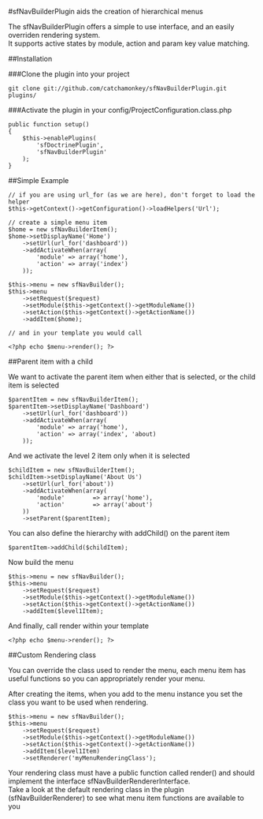 #sfNavBuilderPlugin aids the creation of hierarchical menus

The sfNavBuilderPlugin offers a simple to use interface, and an easily overriden rendering system.  
It supports active states by module, action and param key value matching.

##Installation

###Clone the plugin into your project

    git clone git://github.com/catchamonkey/sfNavBuilderPlugin.git plugins/

###Activate the plugin in your config/ProjectConfiguration.class.php

    public function setup()
    {
        $this->enablePlugins(
            'sfDoctrinePlugin',
            'sfNavBuilderPlugin'
        );
    }

##Simple Example

    // if you are using url_for (as we are here), don't forget to load the helper
    $this->getContext()->getConfiguration()->loadHelpers('Url');

    // create a simple menu item
    $home = new sfNavBuilderItem();
    $home->setDisplayName('Home')
        ->setUrl(url_for('dashboard'))
        ->addActivateWhen(array(
            'module' => array('home'),
            'action' => array('index')
        ));

    $this->menu = new sfNavBuilder();
    $this->menu
        ->setRequest($request)
        ->setModule($this->getContext()->getModuleName())
        ->setAction($this->getContext()->getActionName())
        ->addItem($home);
    
    // and in your template you would call
    
    <?php echo $menu->render(); ?>

##Parent item with a child

We want to activate the parent item when either that is selected, or the child
item is selected

    $parentItem = new sfNavBuilderItem();
    $parentItem->setDisplayName('Dashboard')
        ->setUrl(url_for('dashboard'))
        ->addActivateWhen(array(
            'module' => array('home'),
            'action' => array('index', 'about)
        ));

And we activate the level 2 item only when it is selected

    $childItem = new sfNavBuilderItem();
    $childItem->setDisplayName('About Us')
        ->setUrl(url_for('about'))
        ->addActivateWhen(array(
            'module'        => array('home'),
            'action'        => array('about')
        ))
        ->setParent($parentItem);

You can also define the hierarchy with addChild() on the parent item

    $parentItem->addChild($childItem);

Now build the menu

    $this->menu = new sfNavBuilder();
    $this->menu
        ->setRequest($request)
        ->setModule($this->getContext()->getModuleName())
        ->setAction($this->getContext()->getActionName())
        ->addItem($level1Item);

And finally, call render within your template

    <?php echo $menu->render(); ?>
    
##Custom Rendering class

You can override the class used to render the menu, each menu item has useful
functions so you can appropriately render your menu.

After creating the items, when you add to the menu instance you set the class you 
want to be used when rendering.

    $this->menu = new sfNavBuilder();
    $this->menu
        ->setRequest($request)
        ->setModule($this->getContext()->getModuleName())
        ->setAction($this->getContext()->getActionName())
        ->addItem($level1Item)
        ->setRenderer('myMenuRenderingClass');

Your rendering class must have a public function called render() and should implement the 
interface sfNavBuilderRendererInterface.  
Take a look at the default rendering class in the plugin (sfNavBuilderRenderer) to see what menu item 
functions are available to you